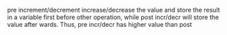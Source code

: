 pre increment/decrement increase/decrease the value and store the result in a variable first before other operation, while post incr/decr will store the value after wards. Thus, pre incr/decr has higher value than post

